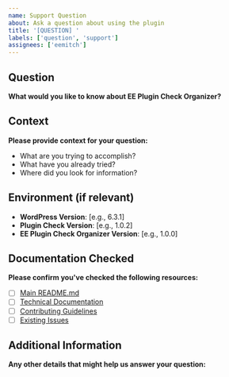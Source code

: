 ```yaml
---
name: Support Question
about: Ask a question about using the plugin
title: '[QUESTION] '
labels: ['question', 'support']
assignees: ['eemitch']
---
```


## Question
**What would you like to know about EE Plugin Check Organizer?**

## Context
**Please provide context for your question:**
- What are you trying to accomplish?
- What have you already tried?
- Where did you look for information?

## Environment (if relevant)
- **WordPress Version**: [e.g., 6.3.1]
- **Plugin Check Version**: [e.g., 1.0.2]
- **EE Plugin Check Organizer Version**: [e.g., 1.0.0]

## Documentation Checked
**Please confirm you've checked the following resources:**
- [ ] [Main README.md](../../README.md)
- [ ] [Technical Documentation](../../TECHNICAL-DOCS.md)
- [ ] [Contributing Guidelines](../../CONTRIBUTING.md)
- [ ] [Existing Issues](../../issues)

## Additional Information
**Any other details that might help us answer your question:**